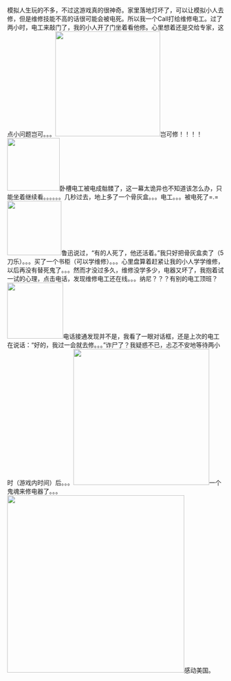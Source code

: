 模拟人生玩的不多，不过这游戏真的很神奇。家里落地灯坏了，可以让模拟小人去修，但是维修技能不高的话很可能会被电死。所以我一个Call打给维修电工。过了两小时，电工来敲门了，我的小人开了门坐着看他修。心里想着还是交给专家，这点小问题岂可。。。<img src="https://pic3.zhimg.com/50/v2-a1e4cab5ea08d2edff0c68b509da46ed_hd.jpg" data-rawwidth="244" data-rawheight="228" class="content_image" width="244"/>岂可修！！！！<img src="https://pic1.zhimg.com/50/v2-cace913a7b2f5d452edb7b2a21b27bd9_hd.jpg" data-rawwidth="122" data-rawheight="128" class="content_image" width="122"/>卧槽电工被电成骷髅了，这一幕太诡异也不知道该怎么办，只能坐着继续看。。。。。。几秒过去，地上多了一个骨灰盒。。。电工。。。被电死了=.=<img src="https://pic2.zhimg.com/50/v2-441d4373806aca1fc8637e86a80e131c_hd.jpg" data-rawwidth="126" data-rawheight="132" class="content_image" width="126"/>鲁迅说过，“有的人死了，他还活着。”我只好把骨灰盒卖了（5刀乐）。。。买了一个书柜（可以学维修）。。。心里盘算着赶紧让我的小人学学维修，以后再没有替死鬼了。。。然而才没过多久，维修没学多少，电器又坏了，我抱着试一试的心理，点击电话，发现维修电工还在线。。。纳尼？？？有别的电工顶班？<img src="https://pic1.zhimg.com/50/v2-0022aa4aad869677a6c00b8d20b74ce9_hd.jpg" data-rawwidth="130" data-rawheight="148" class="content_image" width="130"/>电话接通发现并不是，我看了一眼对话框，还是上次的电工在说话：“好的，我过一会就去修。。。”诈尸了？我疑惑不已，忐忑不安地等待两小时（游戏内时间）后。。。<img src="https://pic4.zhimg.com/50/v2-f88f40e632cf8217fdbaf3034a50994e_hd.jpg" data-rawwidth="316" data-rawheight="152" class="content_image" width="316"/>一个鬼魂来修电器了。。。<img src="https://pic2.zhimg.com/50/v2-59f209cc4239a57274b3fd3165dd9136_hd.jpg" data-rawwidth="412" data-rawheight="208" class="content_image" width="412"/>感动美国。